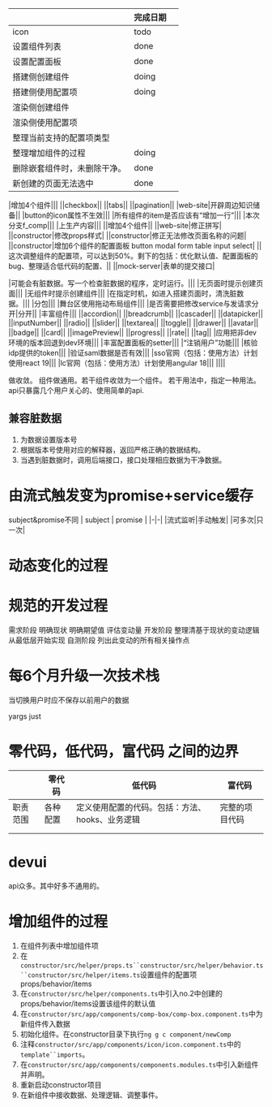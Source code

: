 ||完成日期||
|-|-|-|
|icon|todo||
|设置组件列表|done||
|设置配置面板|done||
|搭建侧创建组件|doing||
|搭建侧使用配置项|doing||
|渲染侧创建组件|||
|渲染侧使用配置项|||
|整理当前支持的配置项类型|||
|整理增加组件的过程|doing||
|删除嵌套组件时，未删除干净。|done||
|新创建的页面无法选中|done||

|增加4个组件|||
||checkbox||
||tabs||
||pagination||
|web-site|开辟周边知识储备||
|button的icon属性不生效|||
|所有组件的item是否应该有“增加一行”|||
|本次分支f_comp|||
|上生产内容|||
||增加4个组件||
||web-site|修正拼写|
||constructor|修改props样式|
||constructor|修正无法修改页面名称的问题|
||constructor|增加6个组件的配置面板 button modal form table input select|
||这次调整组件的配置项，可以达到50%。剩下的包括：优化默认值、配置面板的bug、整理适合低代码的配置、||
||mock-server|表单的提交接口|

|可能会有脏数据。写一个检查脏数据的程序，定时运行。|||
|无页面时提示创建页面|||
|无组件时提示创建组件|||
|在指定时机，如进入搭建页面时，清洗脏数据。|||
|分包|||
|舞台区使用拖动布局组件|||
|是否需要把修改service与发请求分开|分开||
|丰富组件|||
||accordion||
||breadcrumb||
||cascader||
||datapicker||
||inputNumber||
||radio||
||slider||
||textarea||
||toggle||
||drawer||
||avatar||
||badge||
||card||
||imagePreview||
||progress||
||rate||
||tag||
|应用把非dev环境的版本回退到dev环境|||
|丰富配置面板的setter|||
|“注销用户”功能|||
|核验idp提供的token|||
|验证saml数据是否有效|||
|sso官网（包括：使用方法）计划使用react 19|||
|lc官网（包括：使用方法）计划使用angular 18|||
||||



做收敛。
组件做通用。若干组件收敛为一个组件。
若干用法中，指定一种用法。
api只暴露几个用户关心的、使用简单的api.


## 兼容脏数据
1. 为数据设置版本号
2. 根据版本号使用对应的解释器，返回严格正确的数据结构。
3. 当遇到脏数据时，调用后端接口，接口处理相应数据为干净数据。

# 由流式触发变为promise+service缓存
subject&promise不同
| subject | promise |
|-|-|
|流式监听|手动触发|
|可多次|只一次|

# 动态变化的过程
# 规范的开发过程
需求阶段
    明确现状
    明确期望值
    评估变动量
开发阶段
    整理清基于现状的变动逻辑
    从最低层开始实现
自测阶段
    列出此变动的所有相关操作点

# 每6个月升级一次技术栈

当切换用户时应不保存以前用户的数据


yargs
just


# 零代码，低代码，富代码 之间的边界
||零代码|低代码|富代码|
|-|-|-|-|
|职责范围|各种配置|定义使用配置的代码。包括：方法、hooks、业务逻辑|完整的项目代码|
|||||
|||||

# devui
api众多。其中好多不通用的。

# 增加组件的过程
1. 在组件列表中增加组件项
2. 在`constructor/src/helper/props.ts``constructor/src/helper/behavior.ts``constructor/src/helper/items.ts`设置组件的配置项props/behavior/items
3. 在`constructor/src/helper/components.ts`中引入no.2中创建的props/behavior/items设置该组件的默认值
4. 在`constructor/src/app/components/comp-box/comp-box.component.ts`中为新组件传入数据
5. 初始化组件。在constructor目录下执行`ng g c component/newComp`
6. 注释`constructor/src/app/components/icon/icon.component.ts`中的`template``imports`。
7. 在`constructor/src/app/components/components.modules.ts`中引入新组件并声明。
8. 重新启动constructor项目
9. 在新组件中接收数据、处理逻辑、调整事件。